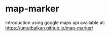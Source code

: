 # map-marker
 introduction using google maps api
 available at: https://umutbalkan.github.io/map-marker/
